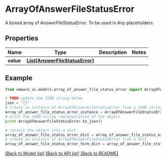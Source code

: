# ArrayOfAnswerFileStatusError

A boxed array of *AnswerFileStatusError*. To be used in *Any* placeholders. 

## Properties
Name | Type | Description | Notes
------------ | ------------- | ------------- | -------------
**value** | [**List[AnswerFileStatusError]**](AnswerFileStatusError.md) |  | 

## Example

```python
from vmware_vi.models.array_of_answer_file_status_error import ArrayOfAnswerFileStatusError

# TODO update the JSON string below
json = "{}"
# create an instance of ArrayOfAnswerFileStatusError from a JSON string
array_of_answer_file_status_error_instance = ArrayOfAnswerFileStatusError.from_json(json)
# print the JSON string representation of the object
print ArrayOfAnswerFileStatusError.to_json()

# convert the object into a dict
array_of_answer_file_status_error_dict = array_of_answer_file_status_error_instance.to_dict()
# create an instance of ArrayOfAnswerFileStatusError from a dict
array_of_answer_file_status_error_form_dict = array_of_answer_file_status_error.from_dict(array_of_answer_file_status_error_dict)
```
[[Back to Model list]](../README.md#documentation-for-models) [[Back to API list]](../README.md#documentation-for-api-endpoints) [[Back to README]](../README.md)


